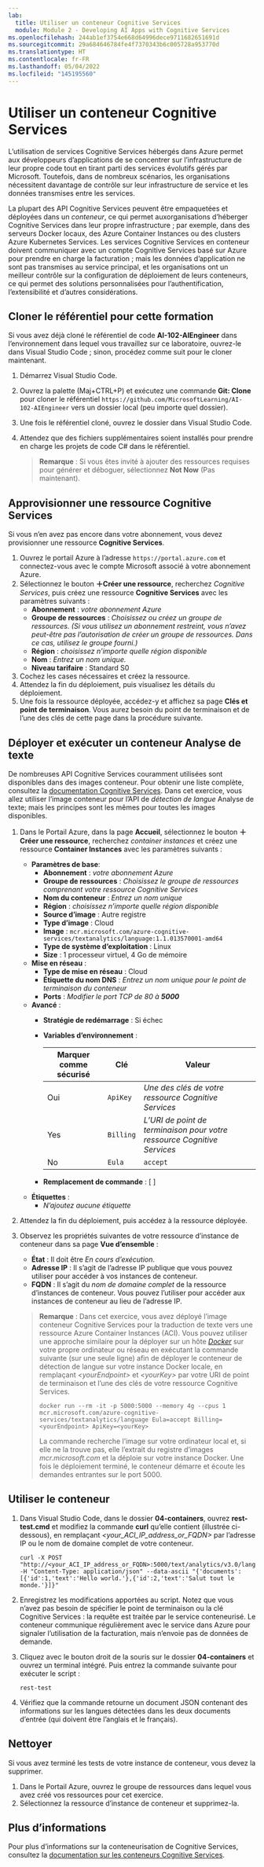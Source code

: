 ```yaml
---
lab:
  title: Utiliser un conteneur Cognitive Services
  module: Module 2 - Developing AI Apps with Cognitive Services
ms.openlocfilehash: 244ab1ef3754e668d64996dece9711682651691d
ms.sourcegitcommit: 29a684646784fe4f7370343b6c005728a953770d
ms.translationtype: HT
ms.contentlocale: fr-FR
ms.lasthandoff: 05/04/2022
ms.locfileid: "145195560"
---
```

# <a name="use-a-cognitive-services-container"></a>Utiliser un conteneur Cognitive Services

L’utilisation de services Cognitive Services hébergés dans Azure permet aux développeurs d’applications de se concentrer sur l’infrastructure de leur propre code tout en tirant parti des services évolutifs gérés par Microsoft. Toutefois, dans de nombreux scénarios, les organisations nécessitent davantage de contrôle sur leur infrastructure de service et les données transmises entre les services.

La plupart des API Cognitive Services peuvent être empaquetées et déployées dans un *conteneur*, ce qui permet auxorganisations d’héberger Cognitive Services dans leur propre infrastructure ; par exemple, dans des serveurs Docker locaux, des Azure Container Instances ou des clusters Azure Kubernetes Services. Les services Cognitive Services en conteneur doivent communiquer avec un compte Cognitive Services basé sur Azure pour prendre en charge la facturation ; mais les données d’application ne sont pas transmises au service principal, et les organisations ont un meilleur contrôle sur la configuration de déploiement de leurs conteneurs, ce qui permet des solutions personnalisées pour l’authentification, l’extensibilité et d’autres considérations.

## <a name="clone-the-repository-for-this-course"></a>Cloner le référentiel pour cette formation

Si vous avez déjà cloné le référentiel de code **AI-102-AIEngineer** dans l’environnement dans lequel vous travaillez sur ce laboratoire, ouvrez-le dans Visual Studio Code ; sinon, procédez comme suit pour le cloner maintenant.

1. Démarrez Visual Studio Code.
2. Ouvrez la palette (Maj+CTRL+P) et exécutez une commande **Git: Clone** pour cloner le référentiel `https://github.com/MicrosoftLearning/AI-102-AIEngineer` vers un dossier local (peu importe quel dossier).
3. Une fois le référentiel cloné, ouvrez le dossier dans Visual Studio Code.
4. Attendez que des fichiers supplémentaires soient installés pour prendre en charge les projets de code C# dans le référentiel.

    > **Remarque** : Si vous êtes invité à ajouter des ressources requises pour générer et déboguer, sélectionnez **Not Now** (Pas maintenant).

## <a name="provision-a-cognitive-services-resource"></a>Approvisionner une ressource Cognitive Services

Si vous n’en avez pas encore dans votre abonnement, vous devez provisionner une ressource **Cognitive Services**.

1. Ouvrez le portail Azure à l’adresse `https://portal.azure.com` et connectez-vous avec le compte Microsoft associé à votre abonnement Azure.
2. Sélectionnez le bouton **&#65291;Créer une ressource**, recherchez *Cognitive Services*, puis créez une ressource **Cognitive Services** avec les paramètres suivants :
    - **Abonnement** : *votre abonnement Azure*
    - **Groupe de ressources** : *Choisissez ou créez un groupe de ressources. (Si vous utilisez un abonnement restreint, vous n’avez peut-être pas l’autorisation de créer un groupe de ressources. Dans ce cas, utilisez le groupe fourni.)*
    - **Région** : *choisissez n’importe quelle région disponible*
    - **Nom** : *Entrez un nom unique.*
    - **Niveau tarifaire** : Standard S0
3. Cochez les cases nécessaires et créez la ressource.
4. Attendez la fin du déploiement, puis visualisez les détails du déploiement.
5. Une fois la ressource déployée, accédez-y et affichez sa page **Clés et point de terminaison**. Vous aurez besoin du point de terminaison et de l’une des clés de cette page dans la procédure suivante.

## <a name="deploy-and-run-a-text-analytics-container"></a>Déployer et exécuter un conteneur Analyse de texte

De nombreuses API Cognitive Services couramment utilisées sont disponibles dans des images conteneur. Pour obtenir une liste complète, consultez la [documentation Cognitive Services](https://docs.microsoft.com/azure/cognitive-services/cognitive-services-container-support#container-availability-in-azure-cognitive-services). Dans cet exercice, vous allez utiliser l’image conteneur pour l’API de *détection de langue* Analyse de texte; mais les principes sont les mêmes pour toutes les images disponibles.

1. Dans le Portail Azure, dans la page **Accueil**, sélectionnez le bouton **&#65291;Créer une ressource**, recherchez *container instances* et créez une ressource **Container Instances** avec les paramètres suivants :

    - **Paramètres de base**:
        - **Abonnement** : *votre abonnement Azure*
        - **Groupe de ressources** : *Choisissez le groupe de ressources comprenant votre ressource Cognitive Services*
        - **Nom du conteneur** : *Entrez un nom unique*
        - **Région** : *choisissez n’importe quelle région disponible*
        - **Source d’image** : Autre registre
        - **Type d’image** : Cloud
        - **Image** : `mcr.microsoft.com/azure-cognitive-services/textanalytics/language:1.1.013570001-amd64`
        - **Type de système d’exploitation** : Linux
        - **Size** : 1 processeur virtuel, 4 Go de mémoire
    - **Mise en réseau** :
        - **Type de mise en réseau** : Cloud
        - **Étiquette du nom DNS** : *Entrez un nom unique pour le point de terminaison du conteneur*
        - **Ports** : *Modifier le port TCP de 80 à **5000***
    - **Avancé** :
        - **Stratégie de redémarrage** : Si échec
        - **Variables d’environnement** :

            | Marquer comme sécurisé | Clé | Valeur |
            | -------------- | --- | ----- |
            | Oui | `ApiKey` | *Une des clés de votre ressource Cognitive Services* |
            | Yes | `Billing` | *L’URI de point de terminaison pour votre ressource Cognitive Services* |
            | No | `Eula` | `accept` |

        - **Remplacement de commande** : [ ]
    - **Étiquettes** :
        - *N’ajoutez aucune étiquette*

2. Attendez la fin du déploiement, puis accédez à la ressource déployée.
3. Observez les propriétés suivantes de votre ressource d’instance de conteneur dans sa page **Vue d’ensemble** :
    - **État** : Il doit être *En cours d’exécution*.
    - **Adresse IP** : Il s’agit de l’adresse IP publique que vous pouvez utiliser pour accéder à vos instances de conteneur.
    - **FQDN** : Il s’agit du *nom de domaine complet* de la ressource d’instances de conteneur. Vous pouvez l’utiliser pour accéder aux instances de conteneur au lieu de l’adresse IP.

    > **Remarque** : Dans cet exercice, vous avez déployé l’image conteneur Cognitive Services pour la traduction de texte vers une ressource Azure Container Instances (ACI). Vous pouvez utiliser une approche similaire pour la déployer sur un hôte *[Docker](https://www.docker.com/products/docker-desktop)* sur votre propre ordinateur ou réseau en exécutant la commande suivante (sur une seule ligne) afin de déployer le conteneur de détection de langue sur votre instance Docker locale, en remplaçant *&lt;yourEndpoint&gt;* et *&lt;yourKey&gt;* par votre URI de point de terminaison et l’une des clés de votre ressource Cognitive Services.
    >
    > ```
    > docker run --rm -it -p 5000:5000 --memory 4g --cpus 1 mcr.microsoft.com/azure-cognitive-services/textanalytics/language Eula=accept Billing=<yourEndpoint> ApiKey=<yourKey>
    > ```
    >
    > La commande recherche l’image sur votre ordinateur local et, si elle ne la trouve pas, elle l’extrait du registre d’images *mcr.microsoft.com* et la déploie sur votre instance Docker. Une fois le déploiement terminé, le conteneur démarre et écoute les demandes entrantes sur le port 5000.

## <a name="use-the-container"></a>Utiliser le conteneur

1. Dans Visual Studio Code, dans le dossier **04-containers**, ouvrez **rest-test.cmd** et modifiez la commande **curl** qu’elle contient (illustrée ci-dessous), en remplaçant *&lt;your_ACI_IP_address_or_FQDN&gt;* par l’adresse IP ou le nom de domaine complet de votre conteneur.

    ```
    curl -X POST "http://<your_ACI_IP_address_or_FQDN>:5000/text/analytics/v3.0/languages?" -H "Content-Type: application/json" --data-ascii "{'documents':[{'id':1,'text':'Hello world.'},{'id':2,'text':'Salut tout le monde.'}]}"
    ```

2. Enregistrez les modifications apportées au script. Notez que vous n’avez pas besoin de spécifier le point de terminaison ou la clé Cognitive Services : la requête est traitée par le service conteneurisé. Le conteneur communique régulièrement avec le service dans Azure pour signaler l’utilisation de la facturation, mais n’envoie pas de données de demande.
3. Cliquez avec le bouton droit de la souris sur le dossier **04-containers** et ouvrez un terminal intégré. Puis entrez la commande suivante pour exécuter le script :

    ```
    rest-test
    ```

4. Vérifiez que la commande retourne un document JSON contenant des informations sur les langues détectées dans les deux documents d’entrée (qui doivent être l’anglais et le français).

## <a name="clean-up"></a>Nettoyer

Si vous avez terminé les tests de votre instance de conteneur, vous devez la supprimer.

1. Dans le Portail Azure, ouvrez le groupe de ressources dans lequel vous avez créé vos ressources pour cet exercice.
2. Sélectionnez la ressource d’instance de conteneur et supprimez-la.

## <a name="more-information"></a>Plus d’informations

Pour plus d’informations sur la conteneurisation de Cognitive Services, consultez la [documentation sur les conteneurs Cognitive Services](https://docs.microsoft.com/azure/cognitive-services/containers/).
